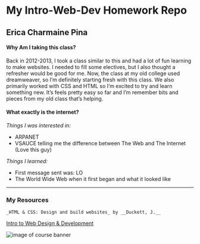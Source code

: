 # My Intro-Web-Dev Homework Repo
## Erica Charmaine Pina

#### Why Am I taking this class?
Back in 2012-2013, I took a class similar to this and had a lot of fun learning to make websites. I needed to fill some electives, but I also thought a refresher would be good for me. Now, the class at my old college used dreamweaver, so I’m definitely starting fresh with this class. We also primarily worked with CSS and HTML so I’m excited to try and learn something new. It’s feels pretty easy so far and I’m remember bits and pieces from my old class that’s helping.

 #### What exactly is the internet?

*Things I was interested in:*
- ARPANET
- VSAUCE telling me the difference between The Web and The Internet (Love this guy)

*Things I learned:*
- First message sent was: LO
- The World Wide Web when it first began and what it looked like

---

### My Resources

`_HTML & CSS: Design and build websites_ by __Duckett, J.__`

[Intro to Web Design & Development](https://media-ed-online.github.io/intro-web-dev/)

![image of course banner](./http://bit.ly/2DIVG46)
